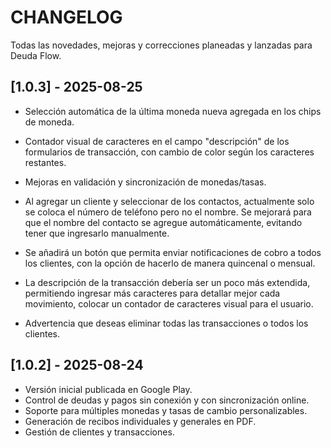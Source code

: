 # CHANGELOG

Todas las novedades, mejoras y correcciones planeadas y lanzadas para Deuda Flow.

## [1.0.3] - 2025-08-25
- Selección automática de la última moneda nueva agregada en los chips de moneda.
- Contador visual de caracteres en el campo "descripción" de los formularios de transacción, con cambio de color según los caracteres restantes.
- Mejoras en validación y sincronización de monedas/tasas.

- Al agregar un cliente y seleccionar de los contactos, actualmente solo se coloca el número de teléfono pero no el nombre. Se mejorará para que el nombre del contacto se agregue automáticamente, evitando tener que ingresarlo manualmente.
- Se añadirá un botón que permita enviar notificaciones de cobro a todos los clientes, con la opción de hacerlo de manera quincenal o mensual.
- La descripción de la transacción debería ser un poco más extendida, permitiendo ingresar más caracteres para detallar mejor cada movimiento, colocar un contador de caracteres visual para el usuario.
- Advertencia que deseas eliminar todas las transacciones o todos los clientes.

## [1.0.2] - 2025-08-24
- Versión inicial publicada en Google Play.
- Control de deudas y pagos sin conexión y con sincronización online.
- Soporte para múltiples monedas y tasas de cambio personalizables.
- Generación de recibos individuales y generales en PDF.
- Gestión de clientes y transacciones.
